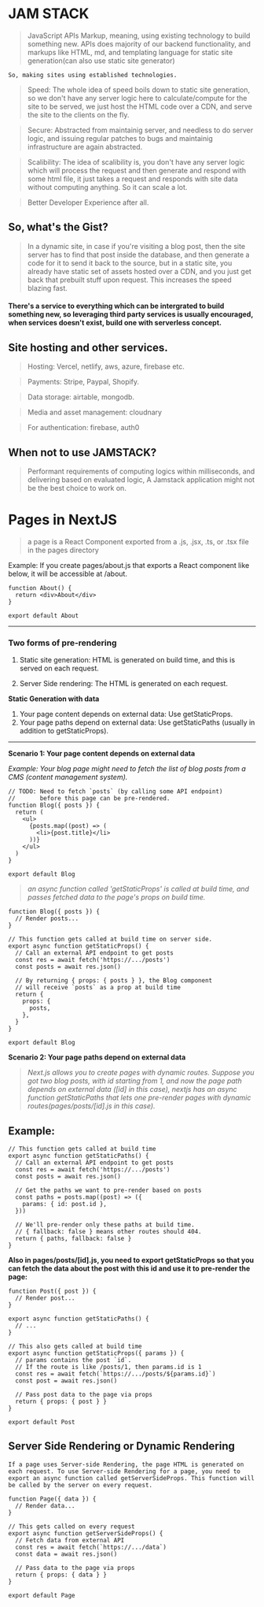 # JAM STACK

> JavaScript APIs Markup, meaning, using existing technology to build something new.
> APIs does majority of our backend functionality, and markups like HTML, md, and templating language for static site generation(can also use static site generator)

`So, making sites using established technologies.`

> Speed: The whole idea of speed boils down to static site generation, so we don't have any server logic here to calculate/compute for the site to be served, we just host the HTML code over a CDN, and serve the site to the clients on the fly.

> Secure: Abstracted from maintainig server, and needless to do server logic, and issuing regular patches to bugs and maintainig infrastructure are again abstracted.

> Scalibility: The idea of scalibility is, you don't have any server logic which will process the request and then generate and respond with some html file, it just takes a request and responds with site data without computing anything. So it can scale a lot.

> Better Developer Experience after all.

## So, what's the Gist?

> In a dynamic site, in case if you're visiting a blog post, then the site server has to find that post inside the database, and then generate a code for it to send it back to the source, but in a static site, you already have static set of assets hosted over a CDN, and you just get back that prebuilt stuff upon request. This increases the speed blazing fast.

#### There's a service to everything which can be intergrated to build something new, so leveraging third party services is usually encouraged, when services doesn't exist, build one with serverless concept.

## Site hosting and other services.

> Hosting: Vercel, netlify, aws, azure, firebase etc.

> Payments: Stripe, Paypal, Shopify.

> Data storage: airtable, mongodb.

> Media and asset management: cloudnary

> For authentication: firebase, auth0

<!-- # Align yourself with a pattern of your learnings, the life will automatically set you to fit that line of pattern of success.  -->

## When not to use JAMSTACK?

> Performant requirements of computing logics within milliseconds, and delivering based on evaluated logic, A Jamstack application might not be the best choice to work on.

# **Pages in NextJS**

> a page is a React Component exported from a .js, .jsx, .ts, or .tsx file in the pages directory

Example: If you create pages/about.js that exports a React component like below, it will be accessible at /about.

```
function About() {
  return <div>About</div>
}

export default About
```

---

### **Two forms of pre-rendering**

1. Static site generation: HTML is generated on build time, and this is served on each request.

2. Server Side rendering: The HTML is generated on each request.

**Static Generation with data**

1. Your page content depends on external data: Use getStaticProps.
2. Your page paths depend on external data: Use getStaticPaths (usually in addition to getStaticProps).

---

**Scenario 1: Your page content depends on external data**

_Example: Your blog page might need to fetch the list of blog posts from a CMS (content management system)._

```
// TODO: Need to fetch `posts` (by calling some API endpoint)
//       before this page can be pre-rendered.
function Blog({ posts }) {
  return (
    <ul>
      {posts.map((post) => (
        <li>{post.title}</li>
      ))}
    </ul>
  )
}

export default Blog
```

> _an async function called 'getStaticProps' is called at build time, and passes fetched data to the page's props on build time._

```
function Blog({ posts }) {
  // Render posts...
}

// This function gets called at build time on server side.
export async function getStaticProps() {
  // Call an external API endpoint to get posts
  const res = await fetch('https://.../posts')
  const posts = await res.json()

  // By returning { props: { posts } }, the Blog component
  // will receive `posts` as a prop at build time
  return {
    props: {
      posts,
    },
  }
}

export default Blog
```

**Scenario 2: Your page paths depend on external data**

> _Next.js allows you to create pages with dynamic routes.
> Suppose you got two blog posts, with id starting from 1, and now the page path depends on external data ([id] in this case), nextjs has an async function getStaticPaths that lets one pre-render pages with dynamic routes(pages/posts/[id].js in this case)._

## Example:

```
// This function gets called at build time
export async function getStaticPaths() {
  // Call an external API endpoint to get posts
  const res = await fetch('https://.../posts')
  const posts = await res.json()

  // Get the paths we want to pre-render based on posts
  const paths = posts.map((post) => ({
    params: { id: post.id },
  }))

  // We'll pre-render only these paths at build time.
  // { fallback: false } means other routes should 404.
  return { paths, fallback: false }
}
```

**Also in pages/posts/[id].js, you need to export getStaticProps so that you can fetch the data about the post with this id and use it to pre-render the page:**

```
function Post({ post }) {
  // Render post...
}

export async function getStaticPaths() {
  // ...
}

// This also gets called at build time
export async function getStaticProps({ params }) {
  // params contains the post `id`.
  // If the route is like /posts/1, then params.id is 1
  const res = await fetch(`https://.../posts/${params.id}`)
  const post = await res.json()

  // Pass post data to the page via props
  return { props: { post } }
}

export default Post

```

## **Server Side Rendering or Dynamic Rendering**

`If a page uses Server-side Rendering, the page HTML is generated on each request. To use Server-side Rendering for a page, you need to export an async function called getServerSideProps. This function will be called by the server on every request.`

```
function Page({ data }) {
  // Render data...
}

// This gets called on every request
export async function getServerSideProps() {
  // Fetch data from external API
  const res = await fetch(`https://.../data`)
  const data = await res.json()

  // Pass data to the page via props
  return { props: { data } }
}

export default Page

```
